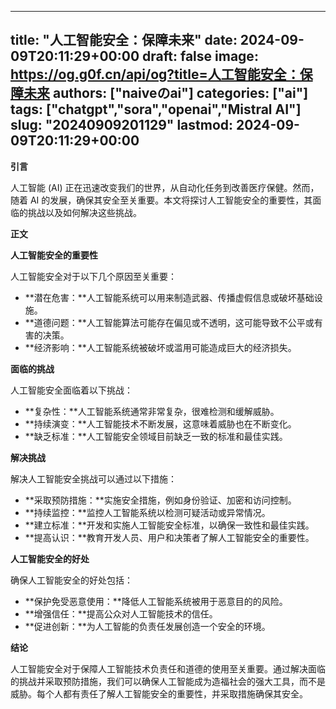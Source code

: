 
---
title: "人工智能安全：保障未来"
date: 2024-09-09T20:11:29+00:00
draft: false
image: https://og.g0f.cn/api/og?title=人工智能安全：保障未来
authors: ["naiveのai"]
categories: ["ai"]
tags: ["chatgpt","sora","openai","Mistral AI"]
slug: "20240909201129"
lastmod: 2024-09-09T20:11:29+00:00
---
**引言**

人工智能 (AI) 正在迅速改变我们的世界，从自动化任务到改善医疗保健。然而，随着 AI 的发展，确保其安全至关重要。本文将探讨人工智能安全的重要性，其面临的挑战以及如何解决这些挑战。

**正文**

**人工智能安全的重要性**

人工智能安全对于以下几个原因至关重要：

* **潜在危害：**人工智能系统可以用来制造武器、传播虚假信息或破坏基础设施。
* **道德问题：**人工智能算法可能存在偏见或不透明，这可能导致不公平或有害的决策。
* **经济影响：**人工智能系统被破坏或滥用可能造成巨大的经济损失。

**面临的挑战**

人工智能安全面临着以下挑战：

* **复杂性：**人工智能系统通常非常复杂，很难检测和缓解威胁。
* **持续演变：**人工智能技术不断发展，这意味着威胁也在不断变化。
* **缺乏标准：**人工智能安全领域目前缺乏一致的标准和最佳实践。

**解决挑战**

解决人工智能安全挑战可以通过以下措施：

* **采取预防措施：**实施安全措施，例如身份验证、加密和访问控制。
* **持续监控：**监控人工智能系统以检测可疑活动或异常情况。
* **建立标准：**开发和实施人工智能安全标准，以确保一致性和最佳实践。
* **提高认识：**教育开发人员、用户和决策者了解人工智能安全的重要性。

**人工智能安全的好处**

确保人工智能安全的好处包括：

* **保护免受恶意使用：**降低人工智能系统被用于恶意目的的风险。
* **增强信任：**提高公众对人工智能技术的信任。
* **促进创新：**为人工智能的负责任发展创造一个安全的环境。

**结论**

人工智能安全对于保障人工智能技术负责任和道德的使用至关重要。通过解决面临的挑战并采取预防措施，我们可以确保人工智能成为造福社会的强大工具，而不是威胁。每个人都有责任了解人工智能安全的重要性，并采取措施确保其安全。